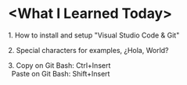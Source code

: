 <p>
<h1>&lt;What I Learned Today&gt;</h1>
</p>
<p>1. How to install and setup &quot;Visual Studio Code &amp; Git&quot;</p>
<p>2. Special characters for examples&#44; &#191;Hola, World&#63;</p>
<p>3. Copy on Git Bash&#58; Ctrl&#43;Insert<br>
&ensp;Paste on Git Bash&#58; Shift&#43;Insert</p>
